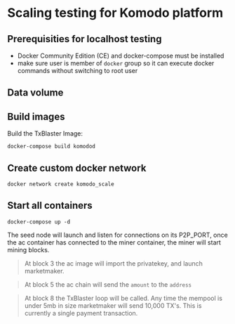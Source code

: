 # Scaling testing for Komodo platform

## Prerequisities for localhost testing
- Docker Community Edition (CE) and docker-compose must be installed
- make sure user is member of `docker` group so it can execute docker commands without switching to root user

## Data volume


## Build images
Build the TxBlaster Image:
```
docker-compose build komodod
```

## Create custom docker network
```
docker network create komodo_scale
```

## Start all containers
```
docker-compose up -d
```

The seed node will launch and listen for connections on its P2P_PORT, once the ac container has connected to the miner container, the miner will start mining blocks.
> At block 3 the ac image will import the privatekey, and launch marketmaker.

> At block 5 the ac chain will send the `amount` to the `address`

> At block 8 the TxBlaster loop will be called. Any time the mempool is under 5mb in size marketmaker will send 10,000 TX's. This is currently a single payment transaction.

